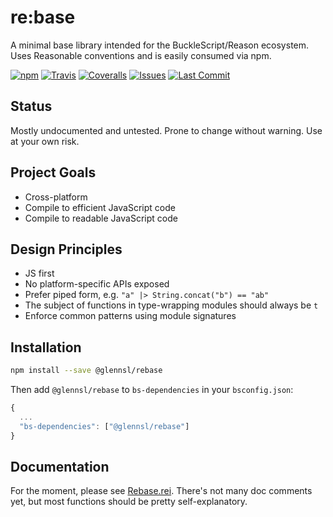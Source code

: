 # re:base
A minimal base library intended for the BuckleScript/Reason ecosystem. Uses Reasonable conventions and is easily consumed via npm.

[![npm](https://img.shields.io/npm/v/@glennsl/rebase.svg)](https://npmjs.org/@glennsl/rebase)
[![Travis](https://img.shields.io/travis/glennsl/rebase/master.svg)](https://travis-ci.org/glennsl/rebase)
[![Coveralls](https://img.shields.io/coveralls/glennsl/rebase/master.svg)](https://coveralls.io/github/glennsl/rebase?branch=master)
[![Issues](https://img.shields.io/github/issues/glennsl/rebase.svg)]()
[![Last Commit](https://img.shields.io/github/last-commit/glennsl/rebase.svg)]()

## Status
Mostly undocumented and untested. Prone to change without warning. Use at your own risk.

## Project Goals
* Cross-platform
* Compile to efficient JavaScript code
* Compile to readable JavaScript code

## Design Principles
* JS first
* No platform-specific APIs exposed
* Prefer piped form, e.g. `"a" |> String.concat("b") == "ab"`
* The subject of functions in type-wrapping modules should always be `t`
* Enforce common patterns using module signatures

## Installation

```sh
npm install --save @glennsl/rebase
```

Then add `@glennsl/rebase` to `bs-dependencies` in your `bsconfig.json`:
```js
{
  ...
  "bs-dependencies": ["@glennsl/rebase"]
}
```

## Documentation

For the moment, please see [Rebase.rei](https://github.com/glennsl/rebase/blob/master/src/Rebase.rei). There's not many
doc comments yet, but most functions should be pretty self-explanatory.
